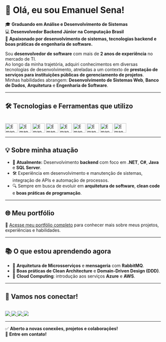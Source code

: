 # 👋 Olá, eu sou Emanuel Sena!

🎓 **Graduando em Análise e Desenvolvimento de Sistemas**  
💻 **Desenvolvedor Backend Júnior na Computação Brasil**  
🚀 **Apaixonado por desenvolvimento de sistemas, tecnologias backend e boas práticas de engenharia de software.**

Sou **desenvolvedor de software** com mais de **2 anos de experiência** no mercado de TI.  
Ao longo da minha trajetória, adquiri conhecimentos em diversas tecnologias de desenvolvimento, atreladas a um contexto de **prestação de serviços para instituições públicas de gerenciamento de projetos**.  
Minhas habilidades abrangem: **Desenvolvimento de Sistemas Web**, **Banco de Dados**, **Arquitetura** e **Engenharia de Software**.

---

## 🛠️ Tecnologias e Ferramentas que utilizo

<div style="display: inline_block"><br>

<img align="center" alt="Emanuel-CSharp" height="30" width="40" src="https://cdn.jsdelivr.net/gh/devicons/devicon/icons/csharp/csharp-original.svg">
<img align="center" alt="Emanuel-.NET" height="30" width="40" src="https://cdn.jsdelivr.net/gh/devicons/devicon/icons/dotnetcore/dotnetcore-original.svg" />
<img align="center" alt="Emanuel-VisualStudio" height="30" width="40" src="https://cdn.jsdelivr.net/gh/devicons/devicon/icons/visualstudio/visualstudio-plain.svg" />
<img align="center" alt="Emanuel-SQLServer" height="30" width="40" src="https://cdn.jsdelivr.net/gh/devicons/devicon/icons/microsoftsqlserver/microsoftsqlserver-plain-wordmark.svg" />
<img align="center" alt="Emanuel-Java" height="30" width="40" src="https://cdn.jsdelivr.net/gh/devicons/devicon/icons/java/java-original.svg">
<img align="center" alt="Emanuel-Spring" height="30" width="40" src="https://cdn.jsdelivr.net/gh/devicons/devicon/icons/spring/spring-original.svg">
<img align="center" alt="Emanuel-Python" height="30" width="40" src="https://cdn.jsdelivr.net/gh/devicons/devicon/icons/python/python-original.svg">
<img align="center" alt="Emanuel-Flask" height="30" width="40" src="https://cdn.jsdelivr.net/gh/devicons/devicon/icons/flask/flask-original.svg">
<img align="center" alt="Emanuel-Firebase" height="30" width="40" src="https://cdn.jsdelivr.net/gh/devicons/devicon/icons/firebase/firebase-plain-wordmark.svg">

</div>

---

## 💡 Sobre minha atuação

- 🏢 **Atualmente:** Desenvolvimento **backend** com foco em **.NET**, **C#**, **Java** e **SQL Server**.
- 🛠️ Experiência em desenvolvimento e manutenção de sistemas, integração de APIs e automação de processos.
- 🔍 Sempre em busca de evoluir em **arquitetura de software**, **clean code** e **boas práticas de programação**.

---

## 🌐 Meu portfólio

🔗 <a href="https://emanuelsenadev.vercel.app/" target="_blank">Acesse meu portfólio completo</a> para conhecer mais sobre meus projetos, experiências e habilidades.

---

## 📚 O que estou aprendendo agora

- 📖 **Arquitetura de Microsserviços** e **mensageria** com **RabbitMQ**.
- 📖 **Boas práticas de Clean Architecture** e **Domain-Driven Design (DDD)**.
- 📖 **Cloud Computing**: introdução aos serviços **Azure** e **AWS**.

---

## 🤝 Vamos nos conectar!

<div style="display: inline_block"><br>

<a href="https://www.tiktok.com/@_emanuelsena" target="_blank">
  <img src="https://img.shields.io/badge/TikTok-000000?style=for-the-badge&logo=tiktok&logoColor=white">
</a>
<a href="https://instagram.com/_emanuelsena_" target="_blank">
  <img src="https://img.shields.io/badge/-Instagram-%23E4405F?style=for-the-badge&logo=instagram&logoColor=white">
</a>
<a href="mailto:senamanu.ms@gmail.com" target="_blank">
  <img src="https://img.shields.io/badge/-Gmail-%23333?style=for-the-badge&logo=gmail&logoColor=white">
</a>
<a href="https://www.linkedin.com/in/emanuel-sena-089754240/" target="_blank">
  <img src="https://img.shields.io/badge/-LinkedIn-%230077B5?style=for-the-badge&logo=linkedin&logoColor=white">
</a>

</div>

---

✅ **Aberto a novas conexões, projetos e colaborações!**  
📩 **Entre em contato!**
